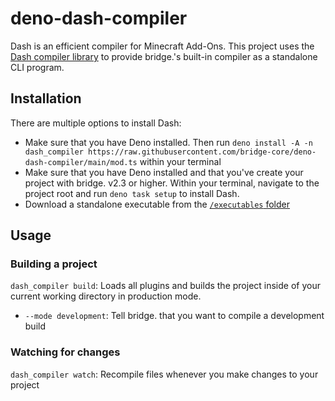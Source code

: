 # deno-dash-compiler
Dash is an efficient compiler for Minecraft Add-Ons.
This project uses the [Dash compiler library](https://github.com/bridge-core/dash-compiler) to provide bridge.'s built-in compiler as a standalone CLI program.

## Installation

There are multiple options to install Dash:
- Make sure that you have Deno installed. Then run `deno install -A -n dash_compiler https://raw.githubusercontent.com/bridge-core/deno-dash-compiler/main/mod.ts` within your terminal
- Make sure that you have Deno installed and that you've create your project with bridge. v2.3 or higher. Within your terminal, navigate to the project root and run `deno task setup` to install Dash.
- Download a standalone executable from the [`/executables` folder](https://github.com/bridge-core/deno-dash-compiler/tree/main/executables)

## Usage

### Building a project

`dash_compiler build`: Loads all plugins and builds the project inside of your current working directory in production mode.
- `--mode development`: Tell bridge. that you want to compile a development build

### Watching for changes
`dash_compiler watch`: Recompile files whenever you make changes to your project
